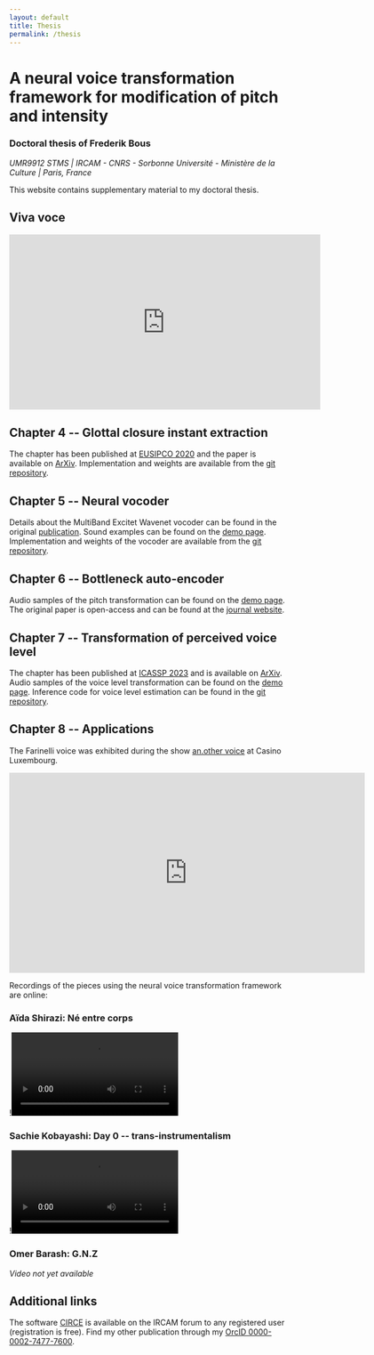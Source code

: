 ```yaml
---
layout: default
title: Thesis
permalink: /thesis
---
```


# A neural voice transformation framework for modification of pitch and intensity

### Doctoral thesis of Frederik Bous
_UMR9912 STMS | IRCAM - CNRS - Sorbonne Université - Ministère de la Culture | Paris, France_

This website contains supplementary material to my doctoral thesis.

## Viva voce

<iframe width="560" height="315" src="https://www.youtube-nocookie.com/embed/rADj7VUEKt0?si=oqKMSeSfiFqT09OQ" title="YouTube video player" frameborder="0" allow="accelerometer; autoplay; clipboard-write; encrypted-media; gyroscope; picture-in-picture; web-share" allowfullscreen></iframe>

## Chapter 4 -- Glottal closure instant extraction

The chapter has been published at
[EUSIPCO 2020](https://doi.org/10.23919/Eusipco47968.2020.9287687)
and the paper is available on [ArXiv](https://arxiv.org/abs/2003.01220).
Implementation and weights are available from the
[git repository](https://gitlab.com/bous/asdfg).

## Chapter 5 -- Neural vocoder

Details about the MultiBand Excitet Wavenet vocoder can be found
in the original [publication](https://doi.org/10.3390/info13030103).
Sound examples can be found on the
[demo page](http://recherche.ircam.fr/anasyn/roebel/MBExWN_demo/).
Implementation and weights of the vocoder are available from the
[git repository](https://github.com/roebel/MBExWN_Vocoder).

## Chapter 6 -- Bottleneck auto-encoder

Audio samples of the pitch transformation can be found on the
[demo page](/thesis/ch6).
The original paper is open-access and can be found
at the [journal website](https://doi.org/10.3390/info13030102).

## Chapter 7 -- Transformation of perceived voice level

The chapter has been published at
[ICASSP 2023](https://doi.org/10.1109/ICASSP49357.2023.10095740)
and is available on
[ArXiv](https://arxiv.org/abs/2204.04006).
Audio samples of the voice level transformation can be found on the
[demo page](/thesis/ch7).
Inference code for voice level estimation can be found
in the [git repository](https://gitlab.com/bous/voicelevel).

## Chapter 8 -- Applications

The Farinelli voice was exhibited during the show
[an.other voice](https://casino-luxembourg.lu/fr/agenda/another-voice)
at Casino Luxembourg.

<iframe title="vimeo-player" src="https://player.vimeo.com/video/808318370?h=5d249afe97" width="640" height="360" frameborder="0"    allowfullscreen></iframe>

Recordings of the pieces using the neural voice transformation framework
are online:

### Aïda Shirazi: Né entre corps

!<video src="https://medias.ircam.fr/getmedia/x842956_ne-entre-corps-aida-shirazi/mp4?resolution=1080" controls="controls" style="max-width: 730px;">

### Sachie Kobayashi: Day 0 -- trans-instrumentalism

!<video src="https://medias.ircam.fr/getmedia/x56d2a9_day-0-trans-instrumentalism-sachie-kobayas/mp4?resolution=1080" controls="controls" style="max-width: 730px;">

### Omer Barash: G.N.Z

_Video not yet available_

## Additional links

The software [CIRCE](https://forum.ircam.fr/projects/detail/circe/)
is available on the IRCAM forum to any registered user
(registration is free).
Find my other publication through my [OrcID 0000-0002-7477-7600](https://orcid.org/0000-0002-7477-7600).
